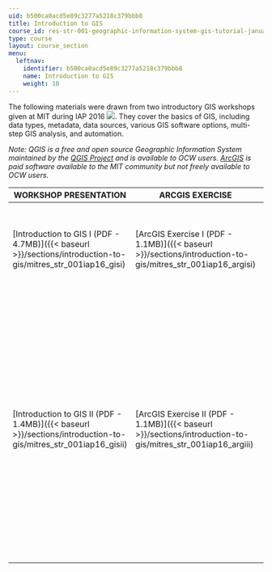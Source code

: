 ```yaml
---
uid: b500ca0acd5e89c3277a5218c379bbb8
title: Introduction to GIS
course_id: res-str-001-geographic-information-system-gis-tutorial-january-iap-2016
type: course
layout: course_section
menu:
  leftnav:
    identifier: b500ca0acd5e89c3277a5218c379bbb8
    name: Introduction to GIS
    weight: 10
---
```


The following materials were drawn from two introductory GIS workshops given at MIT during IAP 2016 ![](/images/educator/icon-question-iap.png). They cover the basics of GIS, including data types, metadata, data sources, various GIS software options, multi-step GIS analysis, and automation.

_Note: QGIS is a free and open source Geographic Information System maintained by the_ [_QGIS Project_](http://www.qgis.org/en/site/) _and is available to OCW users._ [_ArcGIS_](https://www.arcgis.com/features/) _is paid software available to the MIT community but not freely available to OCW users._

| WORKSHOP PRESENTATION | ARCGIS EXERCISE | QGIS EXERCISE | SAMPLE DATA |
| --- | --- | --- | --- |
| [Introduction to GIS I (PDF - 4.7MB)]({{< baseurl >}}/sections/introduction-to-gis/mitres_str_001iap16_gisi) | [ArcGIS Exercise I (PDF - 1.1MB)]({{< baseurl >}}/sections/introduction-to-gis/mitres_str_001iap16_argisi) | [QGIS Exercise I (PDF - 1.3MB)]({{< baseurl >}}/sections/introduction-to-gis/mitres_str_001iap16_qgisi) | [Sample Data I (ZIP - 33.4MB)](/ans7870/RES/RES.STR-001/SampleDataI.zip) (This zip file contains 2.cts, 6.dbf, 6.prj, 8.shp, 4.xml, 6.shx, 4.sbn and .4sbx file.) |
| [Introduction to GIS II (PDF - 1.4MB)]({{< baseurl >}}/sections/introduction-to-gis/mitres_str_001iap16_gisii) | [ArcGIS Exercise II (PDF - 1.1MB)]({{< baseurl >}}/sections/introduction-to-gis/mitres_str_001iap16_argiii) | [QGIS Exercise II (PDF - 1.4MB)]({{< baseurl >}}/sections/introduction-to-gis/mitres_str_001iap16_qgisii) |  {{< br >}}{{< br >}} [Sample Data IIa (ZIP - 11.6MB)](/ans7870/RES/RES.STR-001/SampleDataIIa.zip) (This zip files contains 3.cpj, 4.dbf, 4.prj, 3.sbn, 3.sbx, 4.shp, 3.xml, , 3.shx, 2.cpg and 1 Microsoft Excel Comma SperatedValue file.) {{< br >}}{{< br >}} [Sample Data IIb (ZIP - 2.4MB)](https://open-learning-course-data-production.s3.amazonaws.com/res-str-001-geographic-information-system-gis-tutorial-january-iap-2016/def0c1483f1ad7da6f9bb9fc616ffe1c_Sample_Data_IIb.zip) (This zip file contains 2.dbf, 2.prj, 3.shp, 2.shx, 1.sbn, 1.sbx. file.) {{< br >}}{{< br >}}